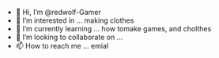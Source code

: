 - 👋 Hi, I’m @redwolf-Gamer
- 👀 I’m interested in ... making clothes
- 🌱 I’m currently learning ... how tomake games, and cholthes
- 💞️ I’m looking to collaborate on ...
- 📫 How to reach me ... emial

<!---
redwolf-Gamer/redwolf-Gamer is a ✨ special ✨ repository because its `README.md` (this file) appears on your GitHub profile.
You can click the Preview link to take a look at your changes.
--->
